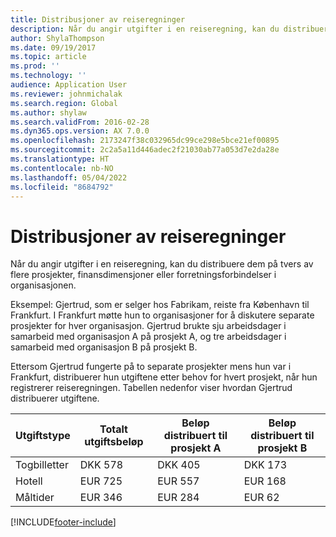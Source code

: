 ```yaml
---
title: Distribusjoner av reiseregninger
description: Når du angir utgifter i en reiseregning, kan du distribuere dem på tvers av flere prosjekter, juridiske enheter eller forretningsforbindelser i organisasjonen.
author: ShylaThompson
ms.date: 09/19/2017
ms.topic: article
ms.prod: ''
ms.technology: ''
audience: Application User
ms.reviewer: johnmichalak
ms.search.region: Global
ms.author: shylaw
ms.search.validFrom: 2016-02-28
ms.dyn365.ops.version: AX 7.0.0
ms.openlocfilehash: 2173247f38c032965dc99ce298e5bce21ef00895
ms.sourcegitcommit: 2c2a5a11d446adec2f21030ab77a053d7e2da28e
ms.translationtype: HT
ms.contentlocale: nb-NO
ms.lasthandoff: 05/04/2022
ms.locfileid: "8684792"
---
```

# <a name="expense-report-distributions"></a>Distribusjoner av reiseregninger

Når du angir utgifter i en reiseregning, kan du distribuere dem på tvers av flere prosjekter, finansdimensjoner eller forretningsforbindelser i organisasjonen.

Eksempel: Gjertrud, som er selger hos Fabrikam, reiste fra København til Frankfurt. I Frankfurt møtte hun to organisasjoner for å diskutere separate prosjekter for hver organisasjon. Gjertrud brukte sju arbeidsdager i samarbeid med organisasjon A på prosjekt A, og tre arbeidsdager i samarbeid med organisasjon B på prosjekt B.

Ettersom Gjertrud fungerte på to separate prosjekter mens hun var i Frankfurt, distribuerer hun utgiftene etter behov for hvert prosjekt, når hun registrerer reiseregningen. Tabellen nedenfor viser hvordan Gjertrud distribuerer utgiftene.


| Utgiftstype | Totalt utgiftsbeløp|Beløp distribuert til prosjekt A| Beløp distribuert til prosjekt B |
|--------------|---------------------|-------------------------------|---------------------------------|
|Togbilletter   |DKK 578              |DKK 405                        |DKK 173                          |
|Hotell         |EUR 725              |EUR 557                        |EUR 168                          |
|Måltider         |EUR 346              |EUR 284                        |EUR 62                           |



[!INCLUDE[footer-include](../includes/footer-banner.md)]